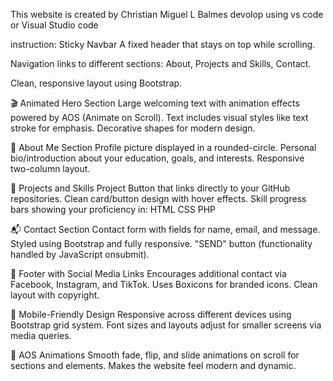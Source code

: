 This website is created by Christian Miguel L Balmes devolop using vs code or Visual Studio code



instruction:
Sticky Navbar
A fixed header that stays on top while scrolling.

Navigation links to different sections: About, Projects and Skills, Contact.

Clean, responsive layout using Bootstrap.

🎬 Animated Hero Section
Large welcoming text with animation effects powered by AOS (Animate on Scroll).
Text includes visual styles like text stroke for emphasis.
Decorative shapes for modern design.

👤 About Me Section
Profile picture displayed in a rounded-circle.
Personal bio/introduction about your education, goals, and interests.
Responsive two-column layout.

💼 Projects and Skills
Project Button that links directly to your GitHub repositories.
Clean card/button design with hover effects.
Skill progress bars showing your proficiency in:
HTML
CSS
PHP

📬 Contact Section
Contact form with fields for name, email, and message.
Styled using Bootstrap and fully responsive.
"SEND" button (functionality handled by JavaScript onsubmit).

📱 Footer with Social Media Links
Encourages additional contact via Facebook, Instagram, and TikTok.
Uses Boxicons for branded icons.
Clean layout with copyright.

📱 Mobile-Friendly Design
Responsive across different devices using Bootstrap grid system.
Font sizes and layouts adjust for smaller screens via media queries.

🌟 AOS Animations
Smooth fade, flip, and slide animations on scroll for sections and elements.
Makes the website feel modern and dynamic.
